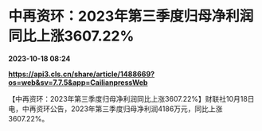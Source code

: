 # 中再资环：2023年第三季度归母净利润同比上涨3607.22%

**2023-10-18 08:24**

**https://api3.cls.cn/share/article/1488669?os=web&sv=7.7.5&app=CailianpressWeb**

【中再资环：2023年第三季度归母净利润同比上涨3607.22%】财联社10月18日电，中再资环公告，2023年第三季度归母净利润4186万元，同比上涨3607.22%。